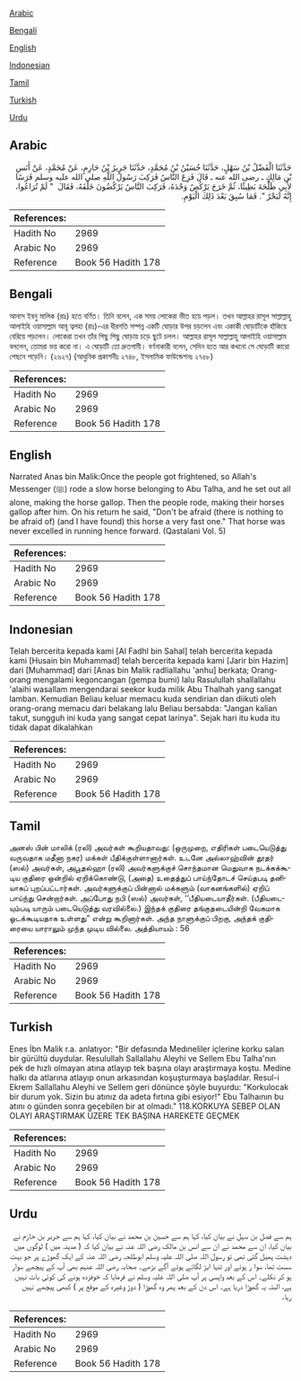 [Arabic](#arabic)

[Bengali](#bengali)

[English](#english)

[Indonesian](#indonesian)

[Tamil](#tamil)

[Turkish](#turkish)

[Urdu](#urdu)

## Arabic


<div dir="rtl" lang="ar" style={{fontSize:'larger',backgroundColor:'#f8f9fa',padding:20}}>
حَدَّثَنَا الْفَضْلُ بْنُ سَهْلٍ، حَدَّثَنَا حُسَيْنُ بْنُ مُحَمَّدٍ، حَدَّثَنَا جَرِيرُ بْنُ حَازِمٍ، عَنْ مُحَمَّدٍ، عَنْ أَنَسِ بْنِ مَالِكٍ ـ رضى الله عنه ـ قَالَ فَزِعَ النَّاسُ فَرَكِبَ رَسُولُ اللَّهِ صلى الله عليه وسلم فَرَسًا لأَبِي طَلْحَةَ بَطِيئًا، ثُمَّ خَرَجَ يَرْكُضُ وَحْدَهُ، فَرَكِبَ النَّاسُ يَرْكُضُونَ خَلْفَهُ، فَقَالَ ‏ "‏ لَمْ تُرَاعُوا، إِنَّهُ لَبَحْرٌ ‏"‏‏.‏ فَمَا سُبِقَ بَعْدَ ذَلِكَ الْيَوْمِ‏.‏
</div>
<div style={{backgroundColor:'#f8f9fa',padding:20, marginBottom: 10}}><table> <thead> <tr> <th>References:</th> <th></th> </tr> </thead> <tbody><tr><td>Hadith No</td><td>2969</td></tr><tr><td>Arabic No</td><td>2969</td></tr><tr><td>Reference</td><td>Book 56 Hadith 178</td></tr></tbody></table></div>

## Bengali


<div dir="ltr" lang="bn" style={{fontSize:'larger',backgroundColor:'#f8f9fa',padding:20}}>
আনাস ইবনু মালিক (রাঃ) হতে বর্ণিত। তিনি বলেন, এক সময় লোকেরা ভীত হয়ে পড়ল। তখন আল্লাহর রাসূল সাল্লাল্লাহু আলাইহি ওয়াসাল্লাম আবূ ত্বলহা (রাঃ)-এর ধীরগতি সম্পন্ন একটি ঘোড়ার উপর চড়লেন এবং একাকী ঘোড়াটিকে হাঁকিয়ে বেরিয়ে পড়লেন। লোকেরা তখন তাঁর পিছু পিছু ঘোড়ায় চড়ে ছুটে চলল। আল্লাহর রাসূল সাল্লাল্লাহু আলাইহি ওয়াসাল্লাম বললেন, তোমরা ভয় করো না। এ ঘোড়াটি তো দ্রুতগামী। বর্ণনাকারী বলেন, সেদিন হতে আর কখনো সে ঘোড়াটি কারো পেছনে পড়েনি। (২৬২৭) (আধুনিক প্রকাশনীঃ ২৭৪৮, ইসলামিক ফাউন্ডেশনঃ ২৭৫৮)
</div>
<div style={{backgroundColor:'#f8f9fa',padding:20, marginBottom: 10}}><table> <thead> <tr> <th>References:</th> <th></th> </tr> </thead> <tbody><tr><td>Hadith No</td><td>2969</td></tr><tr><td>Arabic No</td><td>2969</td></tr><tr><td>Reference</td><td>Book 56 Hadith 178</td></tr></tbody></table></div>

## English


<div dir="ltr" lang="en" style={{fontSize:'larger',backgroundColor:'#f8f9fa',padding:20}}>
Narrated Anas bin Malik:Once the people got frightened, so Allah's Messenger (ﷺ) rode a slow horse belonging to Abu Talha, and he set out all alone, making the horse gallop. Then the people rode, making their horses gallop after him. On his return he said, "Don't be afraid (there is nothing to be afraid of) (and I have found) this horse a very fast one." That horse was never excelled in running hence forward. (Qastalani Vol. 5)
</div>
<div style={{backgroundColor:'#f8f9fa',padding:20, marginBottom: 10}}><table> <thead> <tr> <th>References:</th> <th></th> </tr> </thead> <tbody><tr><td>Hadith No</td><td>2969</td></tr><tr><td>Arabic No</td><td>2969</td></tr><tr><td>Reference</td><td>Book 56 Hadith 178</td></tr></tbody></table></div>

## Indonesian


<div dir="ltr" lang="id" style={{fontSize:'larger',backgroundColor:'#f8f9fa',padding:20}}>
Telah bercerita kepada kami [Al Fadhl bin Sahal] telah bercerita kepada kami [Husain bin Muhammad] telah bercerita kepada kami [Jarir bin Hazim] dari [Muhammad] dari [Anas bin Malik radliallahu 'anhu] berkata; Orang-orang mengalami kegoncangan (gempa bumi) lalu Rasulullah shallallahu 'alaihi wasallam mengendarai seekor kuda milik Abu Thalhah yang sangat lamban. Kemudian Beliau keluar memacu kuda sendirian dan diikuti oleh orang-orang memacu dari belakang lalu Beliau bersabda: "Jangan kalian takut, sungguh ini kuda yang sangat cepat larinya". Sejak hari itu kuda itu tidak dapat dikalahkan
</div>
<div style={{backgroundColor:'#f8f9fa',padding:20, marginBottom: 10}}><table> <thead> <tr> <th>References:</th> <th></th> </tr> </thead> <tbody><tr><td>Hadith No</td><td>2969</td></tr><tr><td>Arabic No</td><td>2969</td></tr><tr><td>Reference</td><td>Book 56 Hadith 178</td></tr></tbody></table></div>

## Tamil


<div dir="ltr" lang="ta" style={{fontSize:'larger',backgroundColor:'#f8f9fa',padding:20}}>
அனஸ் பின் மாலிக் (ரலி) அவர்கள் கூறியதாவது: (ஒருமுறை, எதிரிகள் படையெடுத்து வருவதாக மதீனா நகர) மக்கள் பீதிக்குள்ளானார்கள். உடனே அல்லாஹ்வின் தூதர் (ஸல்) அவர்கள், அபூதல்ஹா (ரலி) அவர்களுக்குச் சொந்தமான மெதுவாக நடக்கக்கூடிய குதிரை ஒன்றில் ஏறிக்கொண்டு, (அதை) உதைத்துப் பாய்ந்தோடச் செய்தபடி தனியாகப் புறப்பட்டார்கள். அவர்களுக்குப் பின்னால் மக்களும் (வாகனங்களில்) ஏறிப் பாய்ந்து சென்றார்கள். அப்போது நபி (ஸல்) அவர்கள், ‘‘பீதியடையாதீர்கள். (பீதியடையும்படி யாரும் படையெடுத்து வரவில்லை.) இந்தக் குதிரை தங்குதடையின்றி வேகமாக ஓடக்கூடியதாக உள்ளது” என்று கூறினார்கள். அந்த நாளுக்குப் பிறகு, அந்தக் குதிரையை யாராலும் முந்த முடிய வில்லை. அத்தியாயம் : 56
</div>
<div style={{backgroundColor:'#f8f9fa',padding:20, marginBottom: 10}}><table> <thead> <tr> <th>References:</th> <th></th> </tr> </thead> <tbody><tr><td>Hadith No</td><td>2969</td></tr><tr><td>Arabic No</td><td>2969</td></tr><tr><td>Reference</td><td>Book 56 Hadith 178</td></tr></tbody></table></div>

## Turkish


<div dir="ltr" lang="tr" style={{fontSize:'larger',backgroundColor:'#f8f9fa',padding:20}}>
Enes İbn Malik r.a. anlatıyor: "Bir defasında Medıneliler içlerine korku salan bir gürültü duydular. Resulullah Sallallahu Aleyhi ve Sellem Ebu Talha'nın pek de hızlı olmayan atına atlayıp tek başına olayı araştırmaya koştu. Medine halkı da atlarına atlayıp onun arkasından koşuşturmaya başladılar. Resul-i Ekrem Sallallahu Aleyhi ve Sellem geri dönünce şöyle buyurdu: "Korkulocak bir durum yok. Sizin bu atınız da adeta fırtına gibi esiyor!" Ebu Talhaının bu atını o günden sonra geçebilen bir at olmadı." 118.KORKUYA SEBEP OLAN OLAYI ARAŞTIRMAK ÜZERE TEK BAŞINA HAREKETE GEÇMEK
</div>
<div style={{backgroundColor:'#f8f9fa',padding:20, marginBottom: 10}}><table> <thead> <tr> <th>References:</th> <th></th> </tr> </thead> <tbody><tr><td>Hadith No</td><td>2969</td></tr><tr><td>Arabic No</td><td>2969</td></tr><tr><td>Reference</td><td>Book 56 Hadith 178</td></tr></tbody></table></div>

## Urdu


<div dir="rtl" lang="ur" style={{fontSize:'larger',backgroundColor:'#f8f9fa',padding:20}}>
ہم سے فضل بن سہل نے بیان کیا، کہا ہم سے حسین بن محمد نے بیان کیا، کہا ہم سے جریر بن حازم نے بیان کیا، ان سے محمد نے ان سے انس بن مالک رضی اللہ عنہ نے بیان کیا کہ ( مدینہ میں ) لوگوں میں دہشت پھیل گئی تھی تو رسول اللہ صلی اللہ علیہ وسلم ابوطلحہ رضی اللہ عنہ کے ایک گھوڑے پر جو بہت سست تھا، سوا ر ہوئے اور تنہا ایڑ لگاتے ہوئے آگے بڑھے۔ صحابہ رضی اللہ عنہم بھی آپ کے پیچھے سوار ہو کر نکلے۔ اس کے بعد واپسی پر آپ صلی اللہ علیہ وسلم نے فرمایا کہ خوفزدہ ہونے کی کوئی بات نہیں ہے، البتہ یہ گھوڑا دریا ہے۔ اس دن کے بعد پھر وہ گھوڑا ( دوڑ وغیرہ کے موقع پر ) کبھی پیچھے نہیں رہا۔
</div>
<div style={{backgroundColor:'#f8f9fa',padding:20, marginBottom: 10}}><table> <thead> <tr> <th>References:</th> <th></th> </tr> </thead> <tbody><tr><td>Hadith No</td><td>2969</td></tr><tr><td>Arabic No</td><td>2969</td></tr><tr><td>Reference</td><td>Book 56 Hadith 178</td></tr></tbody></table></div>
